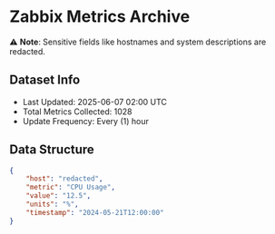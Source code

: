# Zabbix Metrics Archive

⚠️ **Note**: Sensitive fields like hostnames and system descriptions are redacted.

## Dataset Info
- Last Updated: 2025-06-07 02:00 UTC
- Total Metrics Collected: 1028
- Update Frequency: Every (1) hour

## Data Structure
```json
{
    "host": "redacted",
    "metric": "CPU Usage",
    "value": "12.5",
    "units": "%",
    "timestamp": "2024-05-21T12:00:00"
}
```

